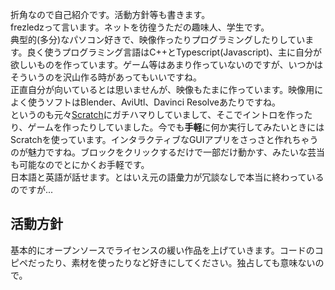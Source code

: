 折角なので自己紹介です。活動方針等も書きます。  
frezledzって言います。ネットを彷徨うただの趣味人、学生です。  
典型的(多分)なパソコン好きで、映像作ったりプログラミングしたりしています。良く使うプログラミング言語はC++とTypescript(Javascript)、主に自分が欲しいものを作っています。ゲーム等はあまり作っていないのですが、いつかはそういうのを沢山作る時があってもいいですね。  
正直自分が向いているとは思いませんが、映像もたまに作っています。映像用によく使うソフトはBlender、AviUtl、Davinci Resolveあたりですね。  
というのも元々[Scratch](https://scratch.mit.edu/users/xX_Freezer_Xx)にガチハマりしていまして、そこでイントロを作ったり、ゲームを作ったりしていました。今でも**手軽**に何か実行してみたいときにはScratchを使っています。インタラクティブなGUIアプリをさっさと作れちゃうのが魅力ですね。ブロックをクリックするだけで一部だけ動かす、みたいな芸当も可能なのでとにかくお手軽です。  
日本語と英語が話せます。とはいえ元の語彙力が冗談なしで本当に終わっているのですが...  
## 活動方針
基本的にオープンソースでライセンスの緩い作品を上げていきます。コードのコピペだったり、素材を使ったりなど好きにしてください。独占しても意味ないので。